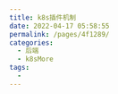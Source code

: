 ```yaml
---
title: k8s插件机制
date: 2022-04-17 05:58:55
permalink: /pages/4f1289/
categories:
  - 后端
  - k8sMore
tags:
  - 
---
```





